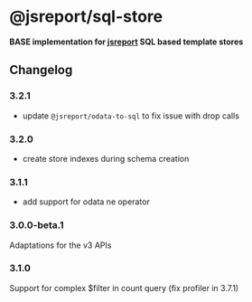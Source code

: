 # @jsreport/sql-store

**BASE implementation for [jsreport](https://github.com/jsreport/jsreport) SQL based template stores**

## Changelog

### 3.2.1

- update `@jsreport/odata-to-sql` to fix issue with drop calls

### 3.2.0

- create store indexes during schema creation

### 3.1.1

- add support for odata ne operator

### 3.0.0-beta.1

Adaptations for the v3 APIs

### 3.1.0

Support for complex $filter in count query (fix profiler in 3.7.1)
